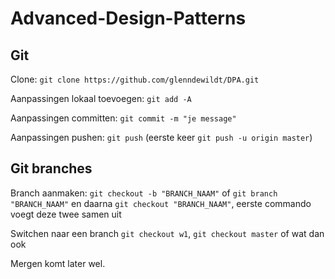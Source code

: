 # Advanced-Design-Patterns

## Git 

Clone: `git clone https://github.com/glenndewildt/DPA.git`

Aanpassingen lokaal toevoegen: `git add -A`

Aanpassingen committen: `git commit -m "je message"`

Aanpassingen pushen: `git push` (eerste keer `git push -u origin master`)

## Git branches

Branch aanmaken: `git checkout -b "BRANCH_NAAM"` of `git branch "BRANCH_NAAM"` en daarna `git checkout "BRANCH_NAAM"`, eerste commando voegt deze twee samen uit

Switchen naar een branch `git checkout w1`, `git checkout master` of wat dan ook

Mergen komt later wel.